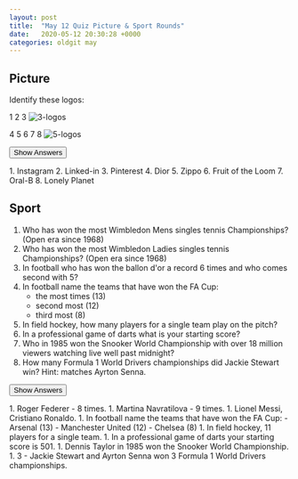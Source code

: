 ```yaml
---
layout: post
title:  "May 12 Quiz Picture & Sport Rounds"
date:   2020-05-12 20:30:28 +0000
categories: oldgit may
---
```


## Picture

Identify these logos:

1 2 3 ![3-logos]({{site.baseurl}}/assets/images/2020-05-12-logos-a.jpg)

4 5 6 7 8 ![5-logos]({{site.baseurl}}/assets/images/2020-05-12-logos-b.jpg)

<button class="answer-button">Show Answers</button>
<div class="hide" markdown="1">
1. Instagram
2. Linked-in
3. Pinterest
4. Dior
5. Zippo
6. Fruit of the Loom
7. Oral-B
8. Lonely Planet
</div>

## Sport

1. Who has won the most Wimbledon Mens singles tennis Championships? (Open era since 1968)
1. Who has won the most Wimbledon Ladies singles tennis Championships? (Open era since 1968) 
1. In football who has won the ballon d'or a record 6 times and who comes second with 5? 
1. In football name the teams that have won the FA Cup:
    - the most times (13)
    - second most (12)
    - third most (8)
1. In field hockey, how many players for a single team play on the pitch?
1. In a professional game of darts what is your starting score?
1. Who in 1985 won the Snooker World Championship with over 18 million viewers watching live well past midnight? 
1. How many Formula 1 World Drivers championships did Jackie Stewart win? Hint: matches Ayrton Senna.

<button class="answer-button">Show Answers</button>
<div class="hide" markdown="1">
1. Roger Federer - 8 times.
1. Martina Navratilova - 9 times.
1. Lionel Messi, Cristiano Ronaldo.
1. In football name the teams that have won the FA Cup:
    - Arsenal (13)
    - Manchester United (12)
    - Chelsea (8)
1. In field hockey, 11 players for a single team.
1. In a professional game of darts your starting score is 501.
1. Dennis Taylor in 1985 won the Snooker World Championship.
1. 3 - Jackie Stewart and Ayrton Senna won 3 Formula 1 World Drivers championships.
</div>

